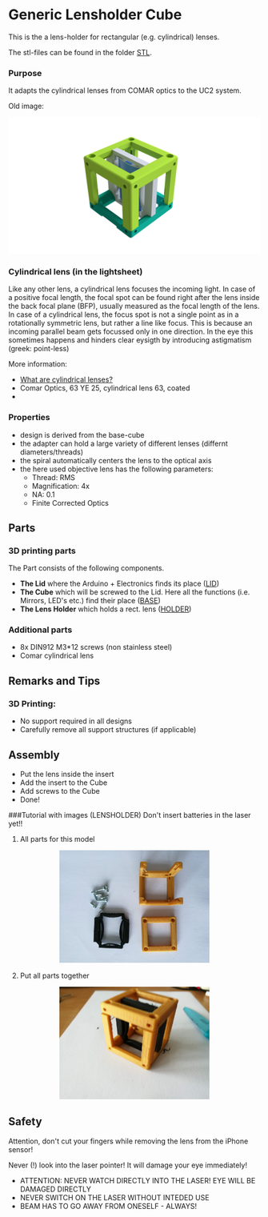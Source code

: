 # Generic Lensholder Cube
This is the a lens-holder for rectangular (e.g. cylindrical) lenses.

The stl-files can be found in the folder [STL](./STL).

### Purpose
It adapts the cylindrical lenses from COMAR optics to the UC2 system.

Old image:
<p align="center">
<img src="./IMAGES/Assembly_Cube_Objectiveholder.png" width="600">
</p>


### Cylindrical lens (in the lightsheet)
Like any other lens, a cylindrical lens focuses the incoming light. In case of a positive focal length, the focal spot can be found right after the lens inside the back focal plane (BFP), usually measured as the focal length of the lens. In case of a cylindrical lens, the focus spot is not a single point as in a rotationally symmetric lens, but rather a line like focus. This is because an incoming parallel beam gets focussed only in one direction. In the eye this sometimes happens and hinders clear eysigth by introducing astigmatism (greek: point-less)

More information:

* [What are cylindrical lenses?](https://www.edmundoptics.com/resources/application-notes/optics/what-are-cylinder-lenses/)
* Comar Optics, 63 YE 25, cylindrical lens 63, coated
*

### Properties
* design is derived from the base-cube
* the adapter can hold a large variety of different lenses (differnt diameters/threads)
* the spiral automatically centers the lens to the optical axis
* the here used objective lens has the following parameters:
	* Thread: RMS
	* Magnification: 4x
	* NA: 0.1
	* Finite Corrected Optics



## Parts

### 3D printing parts
The Part consists of the following components.

* **The Lid** where the Arduino + Electronics finds its place ([LID](./STL/10_Lid_1x1_v2.stl))
* **The Cube** which will be screwed to the Lid. Here all the functions (i.e. Mirrors, LED's etc.) find their place ([BASE](./STL/10_Cube_1x1_v2.stl))
* **The Lens Holder** which holds a rect. lens ([HOLDER](./STL/20_Cube_Insert_Lens_Cylindrical.stl))

### Additional parts
* 8x DIN912 M3*12 screws (non stainless steel)
* Comar cylindrical lens

## Remarks and Tips
### 3D Printing:
* No support required in all designs
* Carefully remove all support structures (if applicable)

## Assembly
* Put the lens inside the insert
* Add the insert to the Cube
* Add screws to the Cube
* Done!


###Tutorial with images (LENSHOLDER)
Don't insert batteries in the laser yet!!

1. All parts for this model
<p align="center">
<img src="./IMAGES/CUBE_LENS_CYLINDRICAL_0.jpg" width="300">
</p>

2. Put all parts together
<p align="center">
<img src="./IMAGES/CUBE_LENS_CYLINDRICAL_1.jpg" width="300">
</p>


## Safety
Attention, don't cut your fingers while removing the lens from the iPhone sensor!

Never (!) look into the laser pointer! It will damage your eye immediately!


* ATTENTION: NEVER WATCH DIRECTLY INTO THE LASER! EYE WILL BE DAMAGED DIRECTLY
* NEVER SWITCH ON THE LASER WITHOUT INTEDED USE
* BEAM HAS TO GO AWAY FROM ONESELF - ALWAYS!
